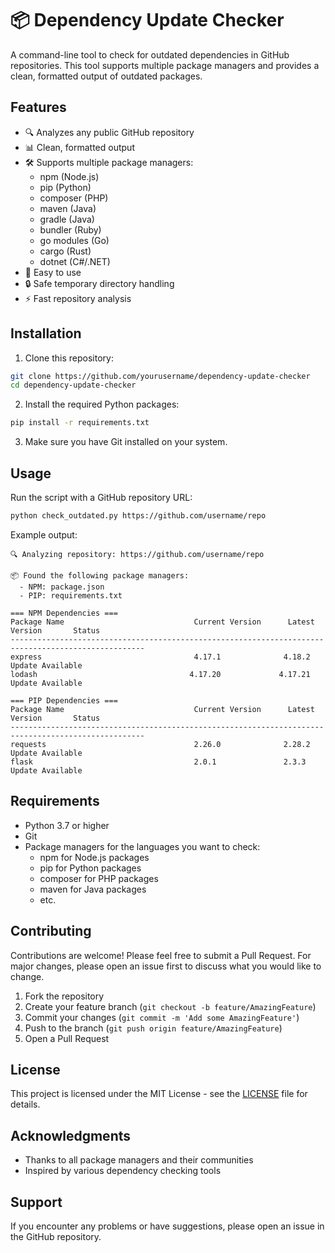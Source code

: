 # 📦 Dependency Update Checker

A command-line tool to check for outdated dependencies in GitHub repositories. This tool supports multiple package managers and provides a clean, formatted output of outdated packages.

## Features

- 🔍 Analyzes any public GitHub repository
- 📊 Clean, formatted output
- 🛠️ Supports multiple package managers:
  - npm (Node.js)
  - pip (Python)
  - composer (PHP)
  - maven (Java)
  - gradle (Java)
  - bundler (Ruby)
  - go modules (Go)
  - cargo (Rust)
  - dotnet (C#/.NET)
- 🚀 Easy to use
- 🔒 Safe temporary directory handling
- ⚡ Fast repository analysis

## Installation

1. Clone this repository:
```bash
git clone https://github.com/yourusername/dependency-update-checker
cd dependency-update-checker
```

2. Install the required Python packages:
```bash
pip install -r requirements.txt
```

3. Make sure you have Git installed on your system.

## Usage

Run the script with a GitHub repository URL:
```bash
python check_outdated.py https://github.com/username/repo
```

Example output:
```
🔍 Analyzing repository: https://github.com/username/repo

📦 Found the following package managers:
  - NPM: package.json
  - PIP: requirements.txt

=== NPM Dependencies ===
Package Name                             Current Version      Latest Version       Status              
----------------------------------------------------------------------------------------------------
express                                  4.17.1              4.18.2               Update Available    
lodash                                  4.17.20             4.17.21              Update Available    

=== PIP Dependencies ===
Package Name                             Current Version      Latest Version       Status              
----------------------------------------------------------------------------------------------------
requests                                 2.26.0              2.28.2               Update Available    
flask                                    2.0.1               2.3.3                Update Available    
```

## Requirements

- Python 3.7 or higher
- Git
- Package managers for the languages you want to check:
  - npm for Node.js packages
  - pip for Python packages
  - composer for PHP packages
  - maven for Java packages
  - etc.

## Contributing

Contributions are welcome! Please feel free to submit a Pull Request. For major changes, please open an issue first to discuss what you would like to change.

1. Fork the repository
2. Create your feature branch (`git checkout -b feature/AmazingFeature`)
3. Commit your changes (`git commit -m 'Add some AmazingFeature'`)
4. Push to the branch (`git push origin feature/AmazingFeature`)
5. Open a Pull Request

## License

This project is licensed under the MIT License - see the [LICENSE](LICENSE) file for details.

## Acknowledgments

- Thanks to all package managers and their communities
- Inspired by various dependency checking tools

## Support

If you encounter any problems or have suggestions, please open an issue in the GitHub repository.
